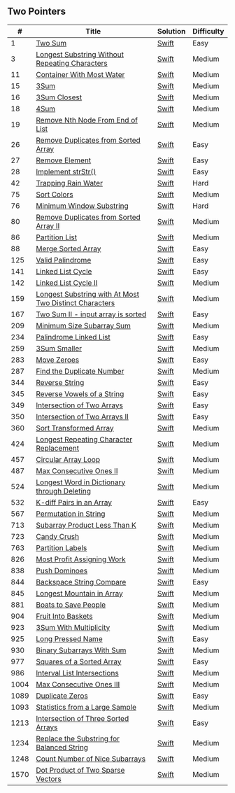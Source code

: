 ## Two Pointers
| # | Title | Solution | Difficulty |
|---| ----- | -------- | ---------- |
|1|[Two Sum](https://leetcode.com/problems/two-sum/) | [Swift](../algorithms/swift/2Sum/2Sum.swift)|Easy|
|3|[Longest Substring Without Repeating Characters](https://leetcode.com/problems/longest-substring-without-repeating-characters/) | [Swift](../algorithms/swift/longestSubstringWithoutRepeatingCharacters/longestSubstringWithoutRepeatingCharacters.swift)|Medium|
|11|[Container With Most Water](https://leetcode.com/problems/container-with-most-water/) | [Swift](../algorithms/swift/addTwoNumbers/addTwoNumbers.swift)|Medium|
|15|[3Sum](https://leetcode.com/problems/3sum/) | [Swift](../algorithms/swift/3Sum/3Sum.swift)|Medium|
|16|[3Sum Closest](https://leetcode.com/problems/3sum-closest/) | [Swift](../algorithms/swift/3sumClosest/3sumClosest.swift)|Medium|
|18|[4Sum](https://leetcode.com/problems/4sum/) | [Swift](../algorithms/swift/4sum/4sum.swift)|Medium|
|19|[Remove Nth Node From End of List](https://leetcode.com/problems/remove-nth-node-from-end-of-list/) | [Swift](../algorithms/swift/removeNthNodeFromEndOfList/removeNthNodeFromEndOfList.swift)|Medium|
|26|[Remove Duplicates from Sorted Array](https://leetcode.com/problems/remove-duplicates-from-sorted-array/) | [Swift](../algorithms/swift/removeDuplicatesFromSortedArray/removeDuplicatesFromSortedArray.swift)|Easy|
|27|[Remove Element](https://leetcode.com/problems/remove-element/) | [Swift](../algorithms/swift/removeElement/removeElement.swift)|Easy|
|28|[Implement strStr()](https://leetcode.com/problems/implement-strstr/) | [Swift](../algorithms/swift/implementStrStr/implementStrStr().swift)|Easy|
|42|[Trapping Rain Water](https://leetcode.com/problems/trapping-rain-water/) | [Swift](../algorithms/swift/trappingRainWater/trappingRainWater.swift)|Hard|
|75|[Sort Colors](https://leetcode.com/problems/sort-colors/) | [Swift](../algorithms/swift/sortColors/sortColors.swift)|Medium|
|76|[Minimum Window Substring](https://leetcode.com/problems/minimum-window-substring/) | [Swift](../algorithms/swift/minimumWindowSubString/minimumWindowSubString.swift)|Hard|
|80|[Remove Duplicates from Sorted Array II](https://leetcode.com/problems/remove-duplicates-from-sorted-array-ii/) | [Swift](../algorithms/swift/removeDuplicatesFromSortedArray-II/removeDuplicatesFromSortedArray-II.swift)|Medium|
|86|[Partition List](https://leetcode.com/problems/partition-list/) | [Swift](../algorithms/swift/partitionList/partitionList.swift)|Medium|
|88|[Merge Sorted Array](https://leetcode.com/problems/merge-sorted-array/) | [Swift](../algorithms/swift/mergeSortedArray/mergeSortedArray.swift)| Easy |
|125|[Valid Palindrome](https://leetcode.com/problems/valid-palindrome/) | [Swift](../algorithms/swift/validPalindrome/validPalindrome.swift)|Easy|
|141|[Linked List Cycle](https://leetcode.com/problems/linked-list-cycle/) |[Swift](../algorithms/swift/linkedListCycle/linkedListCycle.swift)|Easy|
|142|[Linked List Cycle II](https://leetcode.com/problems/linked-list-cycle-ii/) | [Swift](../algorithms/swift/linkedListCycleII/linkedListCycleII.swift)|Medium|
|159|[Longest Substring with At Most Two Distinct Characters](https://leetcode.com/problems/longest-substring-with-at-most-two-distinct-characters/) | [Swift](../algorithms/swift/159-Longest-Substring-with-At-Most-Two-Distinct-Characters/159-Longest-Substring-with-At-Most-Two-Distinct-Characters.swift)| Medium |
|167|[Two Sum II - input array is sorted](https://leetcode.com/problems/two-sum-ii-input-array-is-sorted/) | [Swift](../algorithms/swift/2SumII/2SumII.swift)|Easy|
|209|[Minimum Size Subarray Sum](https://leetcode.com/problems/minimum-size-subarray-sum/) | [Swift](../algorithms/swift/minimumSizeSubarraySum/minimumSizeSubarraySum.swift)|Medium|
|234|[Palindrome Linked List](https://leetcode.com/problems/palindrome-linked-list/) | [Swift](../algorithms/swift/palindromeLinkedList/palindromeLinkedList.swift)|Easy|
|259|[3Sum Smaller](https://leetcode.com/problems/3sum-smaller/) | [Swift](../algorithms/swift/259-3Sum-Smaller/259-3Sum-Smaller.swift)| Medium |
|283|[Move Zeroes](https://leetcode.com/problems/move-zeroes/) | [Swift](../algorithms/swift/moveZeroes/moveZeroes.swift)|Easy|
|287|[Find the Duplicate Number](https://leetcode.com/problems/find-the-duplicate-number/) | [Swift](../algorithms/swift/findTheDuplicateNumber/findTheDuplicateNumber.swift)| Medium |
|344|[Reverse String](https://leetcode.com/problems/reverse-string/) | [Swift](../algorithms/swift/reverseString/reverseString.swift)|Easy|
|345|[Reverse Vowels of a String](https://leetcode.com/problems/reverse-vowels-of-a-string/) | [Swift](../algorithms/swift/345-Reverse-Vowels-of-a-String/345-Reverse-Vowels-of-a-String.swift)|Easy|
|349|[Intersection of Two Arrays](https://leetcode.com/problems/intersection-of-two-arrays/) | [Swift](../algorithms/swift/intersectionOfTwoArrays/intersectionOfTwoArrays.swift)|Easy|
|350|[Intersection of Two Arrays II](https://leetcode.com/problems/intersection-of-two-arrays-ii/) | [Swift](../algorithms/swift/intersectionOfTwoArrays-II/intersectionOfTwoArrays-II.swift)|Easy|
|360|[Sort Transformed Array](https://leetcode.com/problems/sort-transformed-array/) | [Swift](../algorithms/swift/360-Sort-Transformed-Array/360-Sort-Transformed-Array.swift)|Medium|
|424|[Longest Repeating Character Replacement](https://leetcode.com/problems/longest-repeating-character-replacement/) | [Swift](../algorithms/swift/longestRepeatingCharacterReplacement/longestRepeatingCharacterReplacement.swift)| Medium |
|457|[Circular Array Loop](https://leetcode.com/problems/circular-array-loop/) | [Swift](../algorithms/swift/circularArrayLoop/circularArrayLoop.swift)|Medium|
|487|[Max Consecutive Ones II](https://leetcode.com/problems/max-consecutive-ones-ii/) | [Swift](../algorithms/swift/487-Max-Consecutive-Ones-II/487-Max-Consecutive-Ones-II.swift)|Medium|
|524|[Longest Word in Dictionary through Deleting](https://leetcode.com/problems/longest-word-in-dictionary-through-deleting/) | [Swift](../algorithms/swift/524-Longest-Word-in-Dictionary-through-Deleting/524-Longest-Word-in-Dictionary-through-Deleting.swift)| Medium |
|532|[K-diff Pairs in an Array](https://leetcode.com/problems/k-diff-pairs-in-an-array/) | [Swift](../algorithms/swift/532-K-diff-Pairs-in-an-Array/532-K-diff-Pairs-in-an-Array.swift)|Easy|
|567|[Permutation in String](https://leetcode.com/problems/permutation-in-string/) | [Swift](../algorithms/swift/permutationInString/permutationInString.swift)| Medium |
|713|[Subarray Product Less Than K](https://leetcode.com/problems/subarray-product-less-than-k/) | [Swift](../algorithms/swift/subarrayProductLessThanK/subarrayProductLessThanK.swift)|Medium|
|723|[Candy Crush](https://leetcode.com/problems/candy-crush/) | [Swift](../algorithms/swift/723-Candy-Crush/723-Candy-Crush.swift)|Medium|
|763|[Partition Labels](https://leetcode.com/problems/partition-labels/) | [Swift](../algorithms/swift/networkDelayTime/networkDelayTime.swift)|Medium|
|826|[Most Profit Assigning Work](https://leetcode.com/problems/most-profit-assigning-work/) | [Swift](../algorithms/swift/826-Most-Profit-Assigning-Work/826-Most-Profit-Assigning-Work.swift)|Medium|
|838|[Push Dominoes](https://leetcode.com/problems/push-dominoes/) | [Swift](../algorithms/swift/pushDominoes/pushDominoes.swift)|Medium|
|844|[Backspace String Compare](https://leetcode.com/problems/backspace-string-compare/) | [Swift](../algorithms/swift/backspaceStringCompare/backspaceStringCompare.swift)|Easy|
|845|[Longest Mountain in Array](https://leetcode.com/problems/longest-mountain-in-array/) | [Swift](../algorithms/swift/845-Longest-Mountain-in-Array/845-Longest-Mountain-in-Array.swift)|Medium|
|881|[Boats to Save People](https://leetcode.com/problems/boats-to-save-people/) | [Swift](../algorithms/swift/881-Boats-to-Save-People/881-Boats-to-Save-People.swift)| Medium |
|904|[Fruit Into Baskets](https://leetcode.com/problems/fruit-into-baskets/) | [Swift](../algorithms/swift/fruitIntoBaskets/fruitIntoBaskets.swift)| Medium |
|923|[3Sum With Multiplicity](https://leetcode.com/problems/3sum-with-multiplicity/) | [Swift](../algorithms/swift/923-3Sum-With-Multiplicity/923-3Sum-With-Multiplicity.swift)| Medium |
|925|[Long Pressed Name](https://leetcode.com/problems/long-pressed-name/) | [Swift](../algorithms/swift/925-Long-Pressed-Name/925-Long-Pressed-Name.swift)|Easy|
|930|[Binary Subarrays With Sum](https://leetcode.com/problems/binary-subarrays-with-sum/) | [Swift](../algorithms/swift/930-Binary-Subarrays-With-Sum/930-Binary-Subarrays-With-Sum.swift)|Medium|
|977|[Squares of a Sorted Array](https://leetcode.com/problems/squares-of-a-sorted-array/) | [Swift](../algorithms/swift/squaresOfASortedArray/squaresOfASortedArray.swift)| Easy |
|986|[Interval List Intersections](https://leetcode.com/problems/interval-list-intersections/) | [Swift](../algorithms/swift/intervalListIntersections/intervalListIntersections.swift)|Medium|
|1004|[Max Consecutive Ones III](https://leetcode.com/problems/max-consecutive-ones-iii/) | [Swift](../algorithms/swift/maxConsecutiveOnes-III/maxConsecutiveOnes-III.swift)|Medium|
|1089|[Duplicate Zeros](https://leetcode.com/problems/duplicate-zeros/) | [Swift](../algorithms/swift/duplicateZeros/duplicateZeros.swift)|Easy|
|1093|[Statistics from a Large Sample](https://leetcode.com/problems/statistics-from-a-large-sample/) | [Swift](../algorithms/swift/1093-Statistics-from-a-Large-Sample/1093-Statistics-from-a-Large-Sample.swiftt)| Medium |
|1213|[Intersection of Three Sorted Arrays](https://leetcode.com/problems/intersection-of-three-sorted-arrays/) | [Swift](../algorithms/swift/1213-Intersection-of-Three-Sorted-Arrays/1213-Intersection-of-Three-Sorted-Arrays.swift)| Easy |
|1234|[Replace the Substring for Balanced String](https://leetcode.com/problems/replace-the-substring-for-balanced-string/) | [Swift](../algorithms/swift/1234-Replace-the-Substring-for-Balanced-String/1234-Replace-the-Substring-for-Balanced-String.swift)| Medium |
|1248|[Count Number of Nice Subarrays](https://leetcode.com/problems/count-number-of-nice-subarrays/) | [Swift](../algorithms/swift/1248-Count-Number-of-Nice-Subarrays/1248-Count-Number-of-Nice-Subarrays.swift)| Medium |
|1570|[Dot Product of Two Sparse Vectors](https://leetcode.com/problems/dot-product-of-two-sparse-vectors/) | [Swift](../algorithms/swift/1570-Dot-Product-of-Two-Sparse-Vectors/1570-Dot-Product-of-Two-Sparse-Vectors.swift)| Medium |





